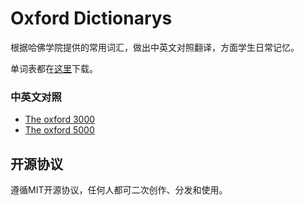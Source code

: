 # Oxford Dictionarys

根据哈佛学院提供的常用词汇，做出中英文对照翻译，方面学生日常记忆。

单词表都在[这里](https://www.oxfordlearnersdictionaries.com/wordlists)下载。

### 中英文对照

- [The oxford 3000](./the_oxford_3000/Readme)
- [The oxford 5000](./the_oxford_5000/Readme)

## 开源协议

遵循MIT开源协议，任何人都可二次创作、分发和使用。
